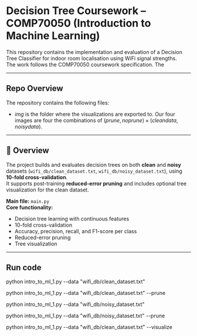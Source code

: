 # Decision Tree Coursework – COMP70050 (Introduction to Machine Learning)

This repository contains the implementation and evaluation of a Decision Tree Classifier for indoor room localisation using WiFi signal strengths.  
The work follows the COMP70050 coursework specification. The 

---

## Repo Overview

The repository contains the following files:
- *img* is the folder where the visualizations are exported to. Our four images are four the combinations of $(prune, no prune) \times (clean data, noisy data)$.

---

## 🧠 Overview

The project builds and evaluates decision trees on both **clean** and **noisy** datasets (`wifi_db/clean_dataset.txt`, `wifi_db/noisy_dataset.txt`), using **10-fold cross-validation**.  
It supports post-training **reduced-error pruning** and includes optional tree visualization for the clean dataset.

**Main file:** `main.py`  
**Core functionality:**  
- Decision tree learning with continuous features  
- 10-fold cross-validation  
- Accuracy, precision, recall, and F1-score per class  
- Reduced-error pruning   
- Tree visualization

---

## Run code
python intro_to_ml_1.py --data "wifi_db/clean_dataset.txt"

python intro_to_ml_1.py --data "wifi_db/clean_dataset.txt" --prune

python intro_to_ml_1.py --data "wifi_db/noisy_dataset.txt"

python intro_to_ml_1.py --data "wifi_db/noisy_dataset.txt" --prune

python intro_to_ml_1.py --data "wifi_db/clean_dataset.txt" --visualize

